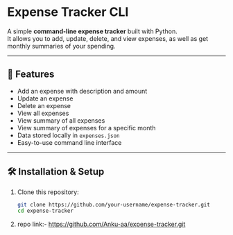 # Expense Tracker CLI

A simple **command-line expense tracker** built with Python.  
It allows you to add, update, delete, and view expenses, as well as get monthly summaries of your spending.

---

## 🚀 Features
- Add an expense with description and amount
- Update an expense
- Delete an expense
- View all expenses
- View summary of all expenses
- View summary of expenses for a specific month
- Data stored locally in `expenses.json`
- Easy-to-use command line interface

---

## 🛠️ Installation & Setup

1. Clone this repository:
   ```bash
   git clone https://github.com/your-username/expense-tracker.git
   cd expense-tracker
2. repo link:- https://github.com/Anku-aa/expense-tracker.git 
